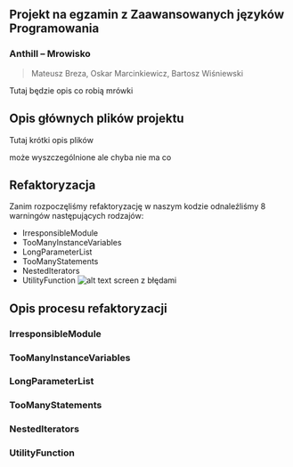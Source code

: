 
## Projekt na egzamin z Zaawansowanych języków Programowania
### Anthill – Mrowisko
> Mateusz Breza, Oskar Marcinkiewicz, Bartosz Wiśniewski

Tutaj będzie opis co robią mrówki 


## Opis głównych plików projektu

Tutaj krótki opis plików

może wyszczególnione ale chyba nie ma co


## Refaktoryzacja

Zanim rozpoczęliśmy refaktoryzację w naszym kodzie odnaleźliśmy 8 warningów następujących rodzajów:
- IrresponsibleModule
- TooManyInstanceVariables
- LongParameterList
- TooManyStatements
- NestedIterators
- UtilityFunction
![alt text](https://raw.githubusercontent.com/BoskiOski/readme/obrazki/poczatkowe_bledy.png)
screen z błędami


## Opis procesu refaktoryzacji

### IrresponsibleModule


### TooManyInstanceVariables

### LongParameterList

### TooManyStatements

### NestedIterators

### UtilityFunction
